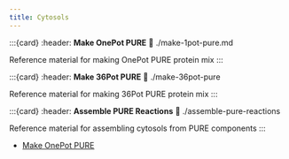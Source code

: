 ```yaml
---
title: Cytosols
---
```


:::{card} 
:header: **Make OnePot PURE** 
:link: ./make-1pot-pure.md

Reference material for making OnePot PURE protein mix
:::


:::{card} 
:header: **Make 36Pot PURE** 
:link: ./make-36pot-pure

Reference material for making 36Pot PURE protein mix
:::

:::{card} 
:header: **Assemble PURE Reactions** 
:link: ./assemble-pure-reactions

Reference material for assembling cytosols from PURE components
:::

- [Make OnePot PURE](./make-1pot-pure)

<!-- docs/guides/getting-started.md -->